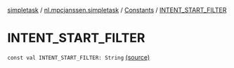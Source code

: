 [simpletask](../../index.md) / [nl.mpcjanssen.simpletask](../index.md) / [Constants](index.md) / [INTENT_START_FILTER](.)

# INTENT_START_FILTER

`const val INTENT_START_FILTER: String` [(source)](https://github.com/mpcjanssen/simpletask-android/blob/master/src/main/java/nl/mpcjanssen/simpletask/Constants.kt#L50)